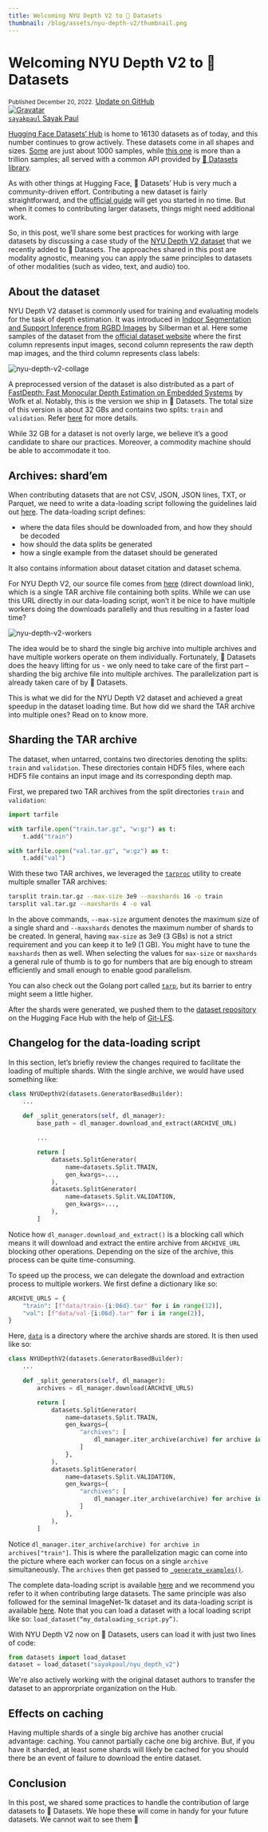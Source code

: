 ```yaml
---
title: Welcoming NYU Depth V2 to 🤗 Datasets
thumbnail: /blog/assets/nyu-depth-v2/thumbnail.png
---
```


<h1>
  Welcoming NYU Depth V2 to 🤗 Datasets
</h1>

<div class="blog-metadata">
    <small>Published December 20, 2022.</small>
    <a target="_blank" class="btn no-underline text-sm mb-5 font-sans" href="https://github.com/huggingface/blog/blob/main/nyu-depth-v2.md">
        Update on GitHub
    </a>
</div>

<div class="author-card">
    <a href="https://hf.co/sayakpaul">
        <img class="avatar avatar-user" src="https://avatars.githubusercontent.com/u/22957388?v=4" title="Gravatar">
        <div class="bfc">
            <code>sayakpaul</code>
            <span class="fullname">Sayak Paul</span>
        </div>
    </a>
</div>


[Hugging Face Datasets’ Hub](https://huggingface.co/datasets) is home to 16130 datasets as of today, and this number continues to grow actively. These datasets come in all shapes and sizes. [Some](https://huggingface.co/datasets?size_categories=size_categories:n%3C1K&sort=downloads) are just about 1000 samples, while [this one](https://huggingface.co/datasets/poloclub/diffusiondb) is more than a trillion samples; all served with a common API provided by [🤗 Datasets library](https://huggingface.co/docs/datasets).

As with other things at Hugging Face, 🤗 Datasets’ Hub is very much a community-driven effort. Contributing a new dataset is fairly straightforward, and the [official guide](https://huggingface.co/docs/datasets/share) will get you started in no time. But when it comes to contributing larger datasets, things might need additional work.

So, in this post, we’ll share some best practices for working with large datasets by discussing a case study of the [NYU Depth V2 dataset](https://cs.nyu.edu/~silberman/datasets/nyu_depth_v2.html) that we recently added to 🤗 Datasets. The approaches shared in this post are modality agnostic, meaning you can apply the same principles to datasets of other modalities (such as video, text, and audio) too.

## About the dataset

NYU Depth V2 dataset is commonly used for training and evaluating models for the task of depth estimation. It was introduced in [Indoor Segmentation and Support Inference from RGBD Images](http://cs.nyu.edu/~silberman/papers/indoor_seg_support.pdf) by Silberman et al. Here some samples of the dataset from the [official dataset website](https://cs.nyu.edu/~silberman/datasets/nyu_depth_v2.html#raw_parts) where the first column represents input images, second column represents the raw depth map images, and the third column represents class labels:

![nyu-depth-v2-collage](assets/nyu-depth-v2/nyu_depth_collage.png)

A preprocessed version of the dataset is also distributed as a part of [FastDepth: Fast Monocular Depth Estimation on Embedded Systems](https://arxiv.org/abs/1903.03273) by Wofk et al. Notably, this is the version we ship in 🤗 Datasets. The total size of this version is about 32 GBs and contains two splits: `train` and `validation`. Refer [here](https://github.com/dwofk/fast-depth#requirements) for more details.

While 32 GB for a dataset is not overly large, we believe it’s a good candidate to share our practices. Moreover, a commodity machine should be able to accommodate it too.

## Archives: shard’em

When contributing datasets that are not CSV, JSON, JSON lines, TXT, or Parquet, we need to write a data-loading script following the guidelines laid out [here](https://huggingface.co/docs/datasets/dataset_script). The data-loading script defines:

- where the data files should be downloaded from, and how they should be decoded
- how should the data splits be generated
- how a single example from the dataset should be generated

It also contains information about dataset citation and dataset schema.

For NYU Depth V2, our source file comes from [here](http://datasets.lids.mit.edu/fastdepth/data/nyudepthv2.tar.gz) (direct download link), which is a single TAR archive file containing both splits. While we can use this URL directly in our data-loading script, won’t it be nice to have multiple workers doing the downloads parallelly and thus resulting in a faster load time?

![nyu-depth-v2-workers](assets/nyu-depth-v2/nyu_depth_v2_workers.png)

The idea would be to shard the single big archive into multiple archives and have multiple workers operate on them individually. Fortunately, 🤗 Datasets does the heavy lifting for us - we only need to take care of the first part – sharding the big archive file into multiple archives. The parallelization part is already taken care of by 🤗 Datasets.

This is what we did for the NYU Depth V2 dataset and achieved a great speedup in the dataset loading time. But how did we shard the TAR archive into multiple ones? Read on to know more.

## Sharding the TAR archive

The dataset, when untarred, contains two directories denoting the splits: `train` and `validation`. These directories contain HDF5 files, where each HDF5 file contains an input image and its corresponding depth map.

First, we prepared two TAR archives from the split directories `train` and `validation`:

```py
import tarfile

with tarfile.open("train.tar.gz", "w:gz") as t:
    t.add("train")

with tarfile.open("val.tar.gz", "w:gz") as t:
    t.add("val")
```

With these two TAR archives, we leveraged the [`tarproc`](https://github.com/tmbdev-archive/tarproc) utility to create multiple smaller TAR archives:

```bash
tarsplit train.tar.gz --max-size 3e9 --maxshards 16 -o train
tarsplit val.tar.gz --maxshards 4 -o val
```

In the above commands, `--max-size` argument denotes the maximum size of a single shard and `--maxshards` denotes the maximum number of shards to be created. In general, having `max-size` as 3e9 (3 GBs) is not a strict requirement and you can keep it to 1e9 (1 GB). You might have to tune the `maxshards` then as well. When selecting the values for `max-size` or `maxshards` a general rule of thumb is to go for numbers that are big enough to stream efficiently and small enough to enable good parallelism.

You can also check out the Golang port called [`tarp`](https://github.com/webdataset/tarp), but its barrier to entry might seem a little higher.

After the shards were generated, we pushed them to the [dataset repository](https://huggingface.co/datasets/sayakpaul/nyu_depth_v2) on the Hugging Face Hub with the help of [Git-LFS](https://git-lfs.github.com/).

## Changelog for the data-loading script

In this section, let’s briefly review the changes required to facilitate the loading of multiple shards. With the single archive, we would have used something like:

```py
class NYUDepthV2(datasets.GeneratorBasedBuilder):
    ...
    
    def _split_generators(self, dl_manager):
        base_path = dl_manager.download_and_extract(ARCHIVE_URL)

        ...

        return [
            datasets.SplitGenerator(
                name=datasets.Split.TRAIN,
                gen_kwargs=...,
            ),
            datasets.SplitGenerator(
                name=datasets.Split.VALIDATION,
                gen_kwargs=...,
            ),
        ]
```

Notice how `dl_manager.download_and_extract()` is a blocking call which means it will download and extract the entire archive from `ARCHIVE_URL` blocking other operations. Depending on the size of the archive, this process can be quite time-consuming.

To speed up the process, we can delegate the download and extraction process to multiple workers. We first define a dictionary like so:

```py
ARCHIVE_URLS = {
    "train": [f"data/train-{i:06d}.tar" for i in range(12)],
    "val": [f"data/val-{i:06d}.tar" for i in range(2)],
}
```

Here, [`data`](https://huggingface.co/datasets/sayakpaul/nyu_depth_v2/tree/main/data) is a directory where the archive shards are stored. It is then used like so:

```py
class NYUDepthV2(datasets.GeneratorBasedBuilder):
    ...

    def _split_generators(self, dl_manager):
        archives = dl_manager.download(ARCHIVE_URLS)

        return [
            datasets.SplitGenerator(
                name=datasets.Split.TRAIN,
                gen_kwargs={
                    "archives": [
                        dl_manager.iter_archive(archive) for archive in archives["train"]
                    ]
                },
            ),
            datasets.SplitGenerator(
                name=datasets.Split.VALIDATION,
                gen_kwargs={
                    "archives": [
                        dl_manager.iter_archive(archive) for archive in archives["val"]
                    ]
                },
            ),
        ]
```

Notice `dl_manager.iter_archive(archive) for archive in archives["train"]`. This is where the parallelization magic can come into the picture where each worker can focus on a single `archive` simultaneously. The `archives` then get passed to [`_generate_examples()`](https://huggingface.co/datasets/sayakpaul/nyu_depth_v2/blob/main/nyu_depth_v2.py#L106).

The complete data-loading script is available [here](https://huggingface.co/datasets/sayakpaul/nyu_depth_v2/blob/main/nyu_depth_v2.py) and we recommend you refer to it when contributing large datasets. The same principle was also followed for the seminal ImageNet-1k dataset and its data-loading script is available [here](https://huggingface.co/datasets/imagenet-1k/blob/main/imagenet-1k.py). Note that you can load a dataset with a local loading script like so: `load_dataset(“my_dataloading_script.py”)`.

With NYU Depth V2 now on 🤗 Datasets, users can load it with just two lines of code:

```py
from datasets import load_dataset
dataset = load_dataset("sayakpaul/nyu_depth_v2")
```

We're also actively working with the original dataset authors to transfer the dataset to an approrpriate organization on the Hub.

## Effects on caching

Having multiple shards of a single big archive has another crucial advantage: caching. You cannot partially cache one big archive. But, if you have it sharded, at least some shards will likely be cached for you should there be an event of failure to download the entire dataset.

## Conclusion

In this post, we shared some practices to handle the contribution of large datasets to 🤗 Datasets. We hope these will come in handy for your future datasets. We cannot wait to see them 🤗